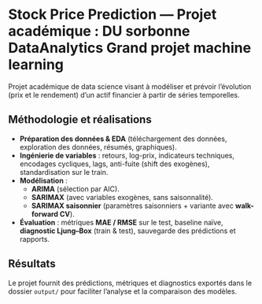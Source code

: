 # Stock Price Prediction — Projet académique : DU sorbonne DataAnalytics  Grand projet machine learning

Projet académique de data science visant à modéliser et prévoir l’évolution (prix et le rendement) d’un actif  financier à partir de séries temporelles.

## Méthodologie et réalisations
- **Préparation des données & EDA** (téléchargement des données, exploration des données,  résumés, graphiques).
- **Ingénierie de variables** : retours, log-prix, indicateurs techniques, encodages cycliques, lags, anti-fuite (shift des exogènes), standardisation sur le train.
- **Modélisation** :
  - **ARIMA** (sélection par AIC).
  - **SARIMAX** (avec variables exogènes, sans saisonnalité).
  - **SARIMAX saisonnier** (paramètres saisonniers + variante avec **walk-forward CV**).
- **Évaluation** : métriques **MAE / RMSE** sur le test, baseline naïve, **diagnostic Ljung–Box** (train & test), sauvegarde des prédictions et rapports.

## Résultats
Le projet fournit des prédictions, métriques et diagnostics exportés dans le dossier `output/` pour faciliter l’analyse et la comparaison des modèles.
